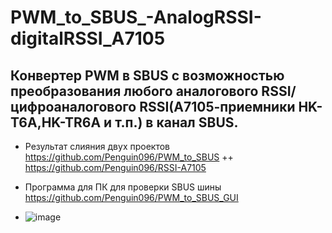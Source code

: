# PWM_to_SBUS_-AnalogRSSI-digitalRSSI_A7105
## Конвертер PWM в SBUS c возможностью преобразования любого аналогового RSSI/цифроаналогового RSSI(А7105-приемники HK-T6A,HK-TR6A и т.п.) в канал SBUS.

* Результат слияния двух проектов https://github.com/Penguin096/PWM_to_SBUS  ++  https://github.com/Penguin096/RSSI-A7105

* Программа для ПК для проверки SBUS шины https://github.com/Penguin096/PWM_to_SBUS_GUI
* ![image](https://user-images.githubusercontent.com/65414023/115794990-b848b180-a3d7-11eb-9e91-6f6923723f1d.png)


